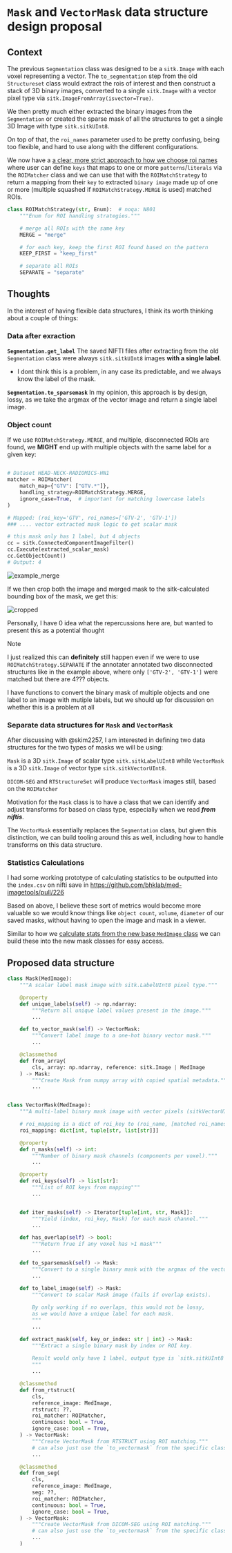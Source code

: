 # `Mask` and `VectorMask` data structure design proposal

## Context

The previous `Segmentation` class was designed to be a `sitk.Image` with each
voxel representing a vector.
The `to_segmentation` step from the old `Structureset` class would
extract the rois of interest and then construct a stack of 3D binary images,
converted to a single `sitk.Image` with a vector pixel type via
`sitk.ImageFromArray(isvector=True)`.

We then pretty much either extracted the binary images from the `Segmentation`
or created the sparse mask of all the structures to get a single 3D Image
with type `sitk.sitkUInt8`.

On top of that, the `roi_names` parameter used to be pretty confusing,
being too flexible, and hard to use along with the different configurations.

We now have a [a clear, more strict approach to how we choose roi names](./masktypes/README.md)
where user can define `keys` that maps to one or more `patterns`/`literals` via
the `ROIMatcher` class and we can use that with the `ROIMatchStrategy` to 
return a mapping from their `key` to extracted `binary image` made up of one 
or more (multiple squashed if `ROIMatchStrategy.MERGE` is used) matched ROIs.



```python
class ROIMatchStrategy(str, Enum):  # noqa: N801
    """Enum for ROI handling strategies."""

    # merge all ROIs with the same key
    MERGE = "merge"

    # for each key, keep the first ROI found based on the pattern
    KEEP_FIRST = "keep_first"

    # separate all ROIs
    SEPARATE = "separate"
```

## Thoughts

In the interest of having flexible data structures, I think its worth
thinking about a couple of things:

### Data after exraction

**`Segmentation.get_label`**
The saved NIFTI files after extracting from the old `Segmentation` class
were always `sitk.sitkUInt8` images **with a single label**.
- I dont think this is a problem, in any case its predictable, and we always
    know the label of the mask.

**`Segmentation.to_sparsemask`**
In my opinion, this approach is by design, lossy, as we take the argmax of the 
vector image and return a single label image.

### Object count 

If we use `ROIMatchStrategy.MERGE`, and multiple, disconnected ROIs are found,
we **MIGHT** end up with multiple objects with the same label for a given
key:

```python

# Dataset HEAD-NECK-RADIOMICS-HN1 
matcher = ROIMatcher(
    match_map={"GTV": ["GTV.*"]},
    handling_strategy=ROIMatchStrategy.MERGE,
    ignore_case=True,  # important for matching lowercase labels
)

# Mapped: (roi_key='GTV', roi_names=['GTV-2', 'GTV-1'])
### .... vector extracted mask logic to get scalar mask

# this mask only has 1 label, but 4 objects
cc = sitk.ConnectedComponentImageFilter()
cc.Execute(extracted_scalar_mask)
cc.GetObjectCount()
# Output: 4
```

![example_merge](image.png)

If we then crop both the image and merged mask to the sitk-calculated
bounding box of the mask, we get this:

![cropped](image-1.png)

Personally, I have 0 idea what the repercussions here are, but
wanted to present this as a potential thought

> [!NOTE]
> I just realized this can **definitely** still happen even if we were to use `ROIMatchStrategy.SEPARATE` if the annotater annotated two disconnected
> structures like in the example above, where only `['GTV-2', 'GTV-1']`
> were matched but there are 4??? objects.

I have functions to convert the binary mask of multiple objects and one label
to an image with mutiple labels, but we should up for discussion on whether
this is a problem at all

### Separate data structures for `Mask` and `VectorMask`

After discussing with @skim2257, I am interested in defining two 
data structures for the two types of masks we will be using:

`Mask` is a 3D `sitk.Image` of scalar type `sitk.sitkLabelUInt8` while
`VectorMask` is a 3D `sitk.Image` of vector type `sitk.sitkVectorUInt8`.

`DICOM-SEG` and `RTStructureSet` will produce `VectorMask` images still,
based on the `ROIMatcher`

Motivation for the `Mask` class is to have a class that we can identify
and adjust transforms for based on class type, especially when we
read ***from niftis***.

The `VectorMask` essentially replaces the `Segmentation` class,
but given this distinction, we can build tooling around this as well,
including how to handle transforms on this data structure.

### Statistics Calculations

I had some working prototype of calculating statistics to be outputted
into the `index.csv` on nifti save in https://github.com/bhklab/med-imagetools/pull/226 

Based on above, I believe these sort of metrics would become more valuable
so we would know things like `object count`, `volume`, `diameter` of our 
saved masks, without having to open the image and mask in a viewer. 

Similar to how we [calculate stats from the new base `MedImage` class](base_medimage.py#L113-123)
we can build these into the new mask classes for easy access.


## Proposed data structure

```python
class Mask(MedImage):
	"""A scalar label mask image with sitk.LabelUInt8 pixel type."""

	@property
	def unique_labels(self) -> np.ndarray:
		"""Return all unique label values present in the image."""
		...

	def to_vector_mask(self) -> VectorMask:
		"""Convert label image to a one-hot binary vector mask."""
		...

	@classmethod
	def from_array(
		cls, array: np.ndarray, reference: sitk.Image | MedImage
	) -> Mask:
		"""Create Mask from numpy array with copied spatial metadata."""
		...


class VectorMask(MedImage):
	"""A multi-label binary mask image with vector pixels (sitkVectorUInt8)."""

    # roi_mapping is a dict of roi_key to (roi_name, [matched roi_names from rtstruct/seg])
	roi_mapping: dict[int, tuple[str, list[str]]]

	@property
	def n_masks(self) -> int:
		"""Number of binary mask channels (components per voxel)."""
		...

	@property
	def roi_keys(self) -> list[str]:
		"""List of ROI keys from mapping"""
		...


	def iter_masks(self) -> Iterator[tuple[int, str, Mask]]:
		"""Yield (index, roi_key, Mask) for each mask channel."""
		...

	def has_overlap(self) -> bool:
		"""Return True if any voxel has >1 mask"""
		...

    def to_sparsemask(self) -> Mask:
        """Convert to a single binary mask with the argmax of the vector mask."""
        ...

	def to_label_image(self) -> Mask:
		"""Convert to scalar Mask image (fails if overlap exists).
        
        By only working if no overlaps, this would not be lossy, 
        as we would have a unique label for each mask.
        """
		...

	def extract_mask(self, key_or_index: str | int) -> Mask:
		"""Extract a single binary mask by index or ROI key.
        
        Result would only have 1 label, output type is `sitk.sitkUInt8`
        """
		...

	@classmethod
	def from_rtstruct(
		cls,
		reference_image: MedImage,
		rtstruct: ??,
		roi_matcher: ROIMatcher,
		continuous: bool = True,
        ignore_case: bool = True,
	) -> VectorMask:
		"""Create VectorMask from RTSTRUCT using ROI matching."""
        # can also just use the `to_vectormask` from the specific class
		...

    @classmethod
    def from_seg(
        cls,
        reference_image: MedImage,
        seg: ??, 
        roi_matcher: ROIMatcher,
        continuous: bool = True,
        ignore_case: bool = True,
    ) -> VectorMask:
        """Create VectorMask from DICOM-SEG using ROI matching."""
        # can also just use the `to_vectormask` from the specific class
        ...
    )
```